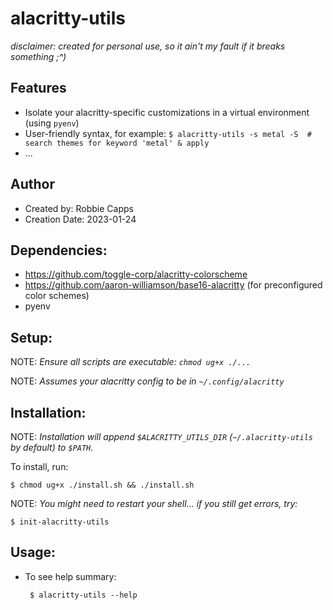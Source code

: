 # alacritty-utils

*disclaimer: created for personal use, so it ain't my fault if it breaks something ;^)*


## Features

- Isolate your alacritty-specific customizations in a virtual environment (using `pyenv`)
- User-friendly syntax, for example:
  `$ alacritty-utils -s metal -S  # search themes for keyword 'metal' & apply`
- ...


## Author
- Created by: Robbie Capps
- Creation Date: 2023-01-24


## Dependencies:
 - https://github.com/toggle-corp/alacritty-colorscheme
 - https://github.com/aaron-williamson/base16-alacritty (for preconfigured color schemes)
 - pyenv


## Setup:

NOTE: *Ensure all scripts are executable: `chmod ug+x ./...`*

NOTE: *Assumes your alacritty config to be in `~/.config/alacritty`*


## Installation:

NOTE: *Installation will append `$ALACRITTY_UTILS_DIR` (`~/.alacritty-utils` by default) to `$PATH`.*

To install, run:

```console
$ chmod ug+x ./install.sh && ./install.sh
```

NOTE: *You might need to restart your shell... if you still get errors, try:*
```console
$ init-alacritty-utils
```

## Usage:

 - To see help summary:

        $ alacritty-utils --help
